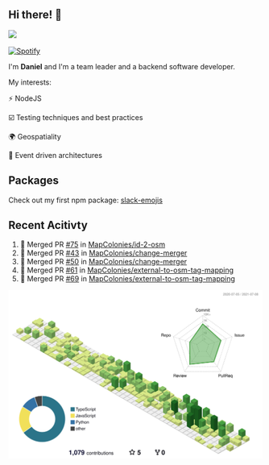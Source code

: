 ## Hi there! 👋

<p>
  <img src="https://github-readme-stats.vercel.app/api?username=syncush&theme=tokyonight">
</p>

[![Spotify](https://novatorem-rust.vercel.app/api/spotify)](https://open.spotify.com/user/syncush)

I'm **Daniel** and I'm a team leader and a backend software developer.

My interests:

⚡ NodeJS

☑️ Testing techniques and best practices

🌍 Geospatiality

🧠 Event driven architectures

## Packages
Check out my first npm package: [slack-emojis](https://www.npmjs.com/package/slack-emojis)

## Recent Acitivty
<!--START_SECTION:activity-->
1. 🎉 Merged PR [#75](https://github.com/MapColonies/id-2-osm/pull/75) in [MapColonies/id-2-osm](https://github.com/MapColonies/id-2-osm)
2. 🎉 Merged PR [#43](https://github.com/MapColonies/change-merger/pull/43) in [MapColonies/change-merger](https://github.com/MapColonies/change-merger)
3. 🎉 Merged PR [#50](https://github.com/MapColonies/change-merger/pull/50) in [MapColonies/change-merger](https://github.com/MapColonies/change-merger)
4. 🎉 Merged PR [#61](https://github.com/MapColonies/external-to-osm-tag-mapping/pull/61) in [MapColonies/external-to-osm-tag-mapping](https://github.com/MapColonies/external-to-osm-tag-mapping)
5. 🎉 Merged PR [#69](https://github.com/MapColonies/external-to-osm-tag-mapping/pull/69) in [MapColonies/external-to-osm-tag-mapping](https://github.com/MapColonies/external-to-osm-tag-mapping)
<!--END_SECTION:activity-->

![contrib](./profile-3d-contrib/profile-green-animate.svg)
